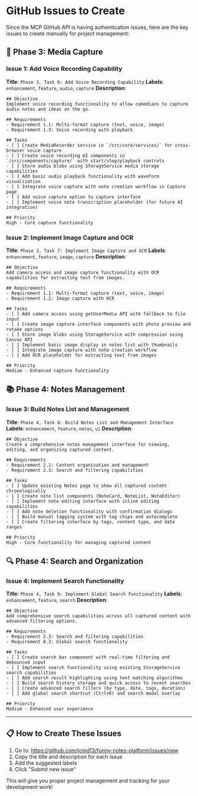 # GitHub Issues to Create

Since the MCP GitHub API is having authentication issues, here are the key issues to create manually for project management:

## 🎤 Phase 3: Media Capture

### Issue 1: Add Voice Recording Capability
**Title**: `Phase 3, Task 6: Add Voice Recording Capability`
**Labels**: `enhancement`, `feature`, `audio`, `capture`
**Description**:
```
## Objective
Implement voice recording functionality to allow comedians to capture audio notes and ideas on the go.

## Requirements
- Requirement 1.1: Multi-format capture (text, voice, image)
- Requirement 1.3: Voice recording with playback

## Tasks
- [ ] Create MediaRecorder service in `/src/core/services/` for cross-browser voice capture
- [ ] Create voice recording UI components in `/src/components/capture/` with start/stop/playback controls
- [ ] Store audio blobs using StorageService media storage capabilities
- [ ] Add basic audio playback functionality with waveform visualization
- [ ] Integrate voice capture with note creation workflow in Capture page
- [ ] Add voice capture option to capture interface
- [ ] Implement voice note transcription placeholder (for future AI integration)

## Priority
High - Core capture functionality
```

### Issue 2: Implement Image Capture and OCR
**Title**: `Phase 3, Task 7: Implement Image Capture and OCR`
**Labels**: `enhancement`, `feature`, `image`, `capture`
**Description**:
```
## Objective
Add camera access and image capture functionality with OCR capabilities for extracting text from images.

## Requirements
- Requirement 1.1: Multi-format capture (text, voice, image)
- Requirement 1.2: Image capture with OCR

## Tasks
- [ ] Add camera access using getUserMedia API with fallback to file input
- [ ] Create image capture interface components with photo preview and retake options
- [ ] Store image blobs using StorageService with compression using Canvas API
- [ ] Implement basic image display in notes list with thumbnails
- [ ] Integrate image capture with note creation workflow
- [ ] Add OCR placeholder for extracting text from images

## Priority
Medium - Enhanced capture functionality
```

## 📚 Phase 4: Notes Management

### Issue 3: Build Notes List and Management
**Title**: `Phase 4, Task 8: Build Notes List and Management Interface`
**Labels**: `enhancement`, `feature`, `notes`, `ui`
**Description**:
```
## Objective
Create a comprehensive notes management interface for viewing, editing, and organizing captured content.

## Requirements
- Requirement 2.1: Content organization and management
- Requirement 2.3: Search and filtering capabilities

## Tasks
- [ ] Update existing Notes page to show all captured content chronologically
- [ ] Create note list components (NoteCard, NoteList, NoteEditor)
- [ ] Implement note editing interface with inline editing capabilities
- [ ] Add note deletion functionality with confirmation dialogs
- [ ] Build manual tagging system with tag chips and autocomplete
- [ ] Create filtering interface by tags, content type, and date ranges

## Priority
High - Core functionality for managing captured content
```

## 🔍 Phase 4: Search and Organization

### Issue 4: Implement Search Functionality
**Title**: `Phase 4, Task 9: Implement Global Search Functionality`
**Labels**: `enhancement`, `feature`, `search`
**Description**:
```
## Objective
Add comprehensive search capabilities across all captured content with advanced filtering options.

## Requirements
- Requirement 2.3: Search and filtering capabilities
- Requirement 8.3: Global search functionality

## Tasks
- [ ] Create search bar component with real-time filtering and debounced input
- [ ] Implement search functionality using existing StorageService search capabilities
- [ ] Add search result highlighting using text matching algorithms
- [ ] Build search history storage and quick access to recent searches
- [ ] Create advanced search filters (by type, date, tags, duration)
- [ ] Add global search shortcut (Ctrl+K) and search modal overlay

## Priority
Medium - Enhanced user experience
```

---

## 📋 How to Create These Issues

1. Go to: https://github.com/jcmd13/funny-notes-platform/issues/new
2. Copy the title and description for each issue
3. Add the suggested labels
4. Click "Submit new issue"

This will give you proper project management and tracking for your development work!